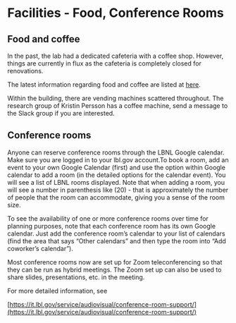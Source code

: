 # Facilities - Food, Conference Rooms

## Food and coffee

In the past, the lab had a dedicated cafeteria with a coffee shop. However, things are currently in flux as the cafeteria is completely closed for renovations.

The latest information regarding food and coffee are listed at [here](https://food.lbl.gov).

Within the building, there are vending machines scattered throughout. The research group of Kristin Persson has a coffee machine, send a message to the Slack group if you are interested.

## Conference rooms

Anyone can reserve conference rooms through the LBNL Google calendar. Make sure you are logged in to your lbl.gov account.To book a room, add an event to your own Google Calendar (first) and use the option within Google calendar to add a room (in the detailed options for the calendar event). You will see a list of LBNL rooms displayed. Note that when adding a room, you will see a number in parenthesis like (20) - that is approximately the number of people that the room can accommodate, giving you a sense of the room size.

To see the availability of one or more conference rooms over time for planning purposes, note that each conference room has its own Google calendar. Just add the conference room’s calendar to your list of calendars (find the area that says “Other calendars” and then type the room into “Add coworker’s calendar”).&#x20;

Most conference rooms now are set up for Zoom teleconferencing so that they can be run as hybrid meetings. The Zoom set up can also be used to share slides, presentations, etc. in the meeting.

For more detailed information, see

[https://it.lbl.gov/service/audiovisual/conference-room-support/](https://it.lbl.gov/service/audiovisual/conference-room-support/)
